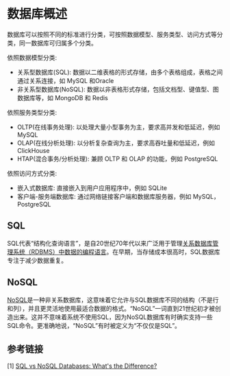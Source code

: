 # 数据库概述

数据库可以按照不同的标准进行分类，可按照数据模型、服务类型、访问方式等分类，同一数据库可归属多个分类。

依照数据模型分类:

- 关系型数据库(SQL): 数据以二维表格的形式存储，由多个表格组成，表格之间通过关系连接，如 MySQL 和Oracle
- 非关系型数据库(NoSQL): 数据以非表格形式存储，包括文档型、键值型、图数据库等，如 MongoDB 和 Redis

依照服务类型分类:

- OLTP(在线事务处理): 以处理大量小型事务为主，要求高并发和低延迟，例如 MySQL
- OLAP(在线分析处理): 以分析复杂查询为主，要求高吞吐量和低延迟，例如 ClickHouse
- HTAP(混合事务/分析处理): 兼顾 OLTP 和 OLAP 的功能，例如 PostgreSQL

依照访问方式分类:

- 嵌入式数据库: 直接嵌入到用户应用程序中，例如 SQLite
- 客户端-服务端数据库: 通过网络链接客户端和数据库服务器，例如 MySQL，PostgreSQL

## SQL

SQL代表“结构化查询语言”，是自20世纪70年代以来广泛用于管理[关系数据库管理系统（RDBMS）中数据的编程语言](https://www.ibm.com/cloud/learn/relational-databases)。在早期，当存储成本很高时，SQL数据库专注于减少数据重复。



## NoSQL

[NoSQL](https://www.ibm.com/cloud/learn/nosql-databases)是一种非关系数据库，这意味着它允许与SQL数据库不同的结构（不是行和列），并且更灵活地使用最适合数据的格式。“NoSQL”一词直到21世纪初才被创造出来。这并不意味着系统不使用SQL，因为NoSQL数据库有时确实支持一些SQL命令。更准确地说，“NoSQL”有时被定义为“不仅仅是SQL”。

## 参考链接

[1] [SQL vs NoSQL Databases: What's the Difference?](https://www.ibm.com/cloud/blog/sql-vs-nosql)

